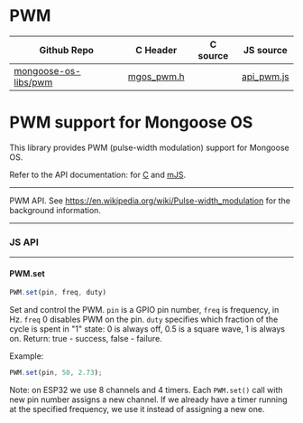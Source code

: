 # PWM
| Github Repo | C Header | C source  | JS source |
| ----------- | -------- | --------  | ----------------- |
| [mongoose-os-libs/pwm](https://github.com/mongoose-os-libs/pwm) | [mgos_pwm.h](https://github.com/mongoose-os-libs/pwm/tree/master/include/mgos_pwm.h) | &nbsp;  | [api_pwm.js](https://github.com/mongoose-os-libs/pwm/tree/master/mjs_fs/api_pwm.js)         |

# PWM support for Mongoose OS

This library provides PWM (pulse-width modulation) support for Mongoose OS.

Refer to the API documentation: for
[C](https://mongoose-os.com/docs/api/mgos_pwm.h.html) and [mJS](https://mongoose-os.com/docs/api/api_pwm.js.html).


 ----- 

PWM API.
See https://en.wikipedia.org/wiki/Pulse-width_modulation for the
background information.
 

 ----- 

### JS API

 --- 
#### PWM.set

```javascript
PWM.set(pin, freq, duty)
```
Set and control the PWM. `pin` is a GPIO pin number, `freq` is
frequency, in Hz. `freq` 0 disables PWM on the pin. `duty` specifies
which fraction of the cycle is spent in "1" state: 0 is always off,
0.5 is a square wave, 1 is always on.
Return: true - success, false - failure.

Example:
```javascript
PWM.set(pin, 50, 2.73);
```
Note:
on ESP32 we use 8 channels and 4 timers.
Each `PWM.set()` call with new pin number assigns a new channel.
If we already have a timer running at the specified frequency,
we use it instead of assigning a new one.
